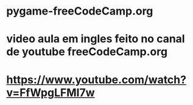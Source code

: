 # pygame-freeCodeCamp.org
# video aula em ingles feito no canal de youtube freeCodeCamp.org
# https://www.youtube.com/watch?v=FfWpgLFMI7w
